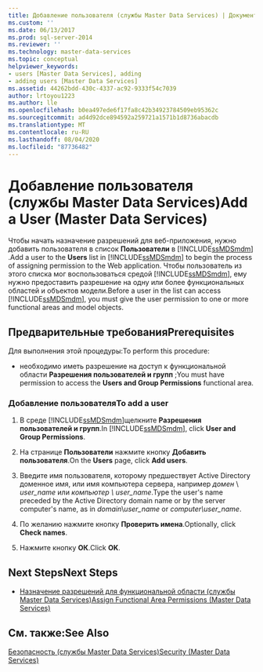 ```yaml
---
title: Добавление пользователя (службы Master Data Services) | Документы Майкрософт
ms.custom: ''
ms.date: 06/13/2017
ms.prod: sql-server-2014
ms.reviewer: ''
ms.technology: master-data-services
ms.topic: conceptual
helpviewer_keywords:
- users [Master Data Services], adding
- adding users [Master Data Services]
ms.assetid: 44262bdd-430c-4337-ac92-9333f54c7039
author: lrtoyou1223
ms.author: lle
ms.openlocfilehash: b0ea497ede6f17fa8c42b34923784509eb95362c
ms.sourcegitcommit: ad4d92dce894592a259721a1571b1d8736abacdb
ms.translationtype: MT
ms.contentlocale: ru-RU
ms.lasthandoff: 08/04/2020
ms.locfileid: "87736482"
---
```

# <a name="add-a-user-master-data-services"></a><span data-ttu-id="4ccef-102">Добавление пользователя (службы Master Data Services)</span><span class="sxs-lookup"><span data-stu-id="4ccef-102">Add a User (Master Data Services)</span></span>
  <span data-ttu-id="4ccef-103">Чтобы начать назначение разрешений для веб-приложения, нужно добавить пользователя в список **Пользователи** в [!INCLUDE[ssMDSmdm](../includes/ssmdsmdm-md.md)] .</span><span class="sxs-lookup"><span data-stu-id="4ccef-103">Add a user to the **Users** list in [!INCLUDE[ssMDSmdm](../includes/ssmdsmdm-md.md)] to begin the process of assigning permission to the Web application.</span></span> <span data-ttu-id="4ccef-104">Чтобы пользователь из этого списка мог воспользоваться средой [!INCLUDE[ssMDSmdm](../includes/ssmdsmdm-md.md)], ему нужно предоставить разрешение на одну или более функциональных областей и объектов модели.</span><span class="sxs-lookup"><span data-stu-id="4ccef-104">Before a user in the list can access [!INCLUDE[ssMDSmdm](../includes/ssmdsmdm-md.md)], you must give the user permission to one or more functional areas and model objects.</span></span>  
  
## <a name="prerequisites"></a><span data-ttu-id="4ccef-105">Предварительные требования</span><span class="sxs-lookup"><span data-stu-id="4ccef-105">Prerequisites</span></span>  
 <span data-ttu-id="4ccef-106">Для выполнения этой процедуры:</span><span class="sxs-lookup"><span data-stu-id="4ccef-106">To perform this procedure:</span></span>  
  
-   <span data-ttu-id="4ccef-107">необходимо иметь разрешение на доступ к функциональной области **Разрешения пользователей и групп** ;</span><span class="sxs-lookup"><span data-stu-id="4ccef-107">You must have permission to access the **Users and Group Permissions** functional area.</span></span>  
  
### <a name="to-add-a-user"></a><span data-ttu-id="4ccef-108">Добавление пользователя</span><span class="sxs-lookup"><span data-stu-id="4ccef-108">To add a user</span></span>  
  
1.  <span data-ttu-id="4ccef-109">В среде [!INCLUDE[ssMDSmdm](../includes/ssmdsmdm-md.md)]щелкните **Разрешения пользователей и групп**.</span><span class="sxs-lookup"><span data-stu-id="4ccef-109">In [!INCLUDE[ssMDSmdm](../includes/ssmdsmdm-md.md)], click **User and Group Permissions**.</span></span>  
  
2.  <span data-ttu-id="4ccef-110">На странице **Пользователи** нажмите кнопку **Добавить пользователя**.</span><span class="sxs-lookup"><span data-stu-id="4ccef-110">On the **Users** page, click **Add users**.</span></span>  
  
3.  <span data-ttu-id="4ccef-111">Введите имя пользователя, которому предшествует Active Directory доменное имя, или имя компьютера сервера, например *домен* \\ *user_name* или *компьютер \ user_name*.</span><span class="sxs-lookup"><span data-stu-id="4ccef-111">Type the user's name preceded by the Active Directory domain name or by the server computer's name, as in *domain*\\*user_name* or *computer\user_name*.</span></span>  
  
4.  <span data-ttu-id="4ccef-112">По желанию нажмите кнопку **Проверить имена**.</span><span class="sxs-lookup"><span data-stu-id="4ccef-112">Optionally, click **Check names**.</span></span>  
  
5.  <span data-ttu-id="4ccef-113">Нажмите кнопку **ОК**.</span><span class="sxs-lookup"><span data-stu-id="4ccef-113">Click **OK**.</span></span>  
  
## <a name="next-steps"></a><span data-ttu-id="4ccef-114">Next Steps</span><span class="sxs-lookup"><span data-stu-id="4ccef-114">Next Steps</span></span>  
  
-   [<span data-ttu-id="4ccef-115">Назначение разрешений для функциональной области (службы Master Data Services)</span><span class="sxs-lookup"><span data-stu-id="4ccef-115">Assign Functional Area Permissions &#40;Master Data Services&#41;</span></span>](assign-functional-area-permissions-master-data-services.md)  
  
## <a name="see-also"></a><span data-ttu-id="4ccef-116">См. также:</span><span class="sxs-lookup"><span data-stu-id="4ccef-116">See Also</span></span>  
 [<span data-ttu-id="4ccef-117">Безопасность (службы Master Data Services)</span><span class="sxs-lookup"><span data-stu-id="4ccef-117">Security &#40;Master Data Services&#41;</span></span>](../../2014/master-data-services/security-master-data-services.md)  
  
  
